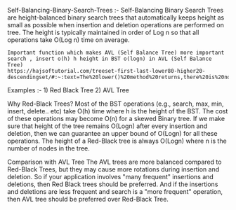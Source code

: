 Self-Balancing-Binary-Search-Trees :- 
    Self-Balancing Binary Search Trees are height-balanced binary search trees that automatically keeps height as small as possible when insertion and deletion operations are performed on tree. The height is typically maintained in order of Log n so that all operations take O(Log n) time on average.

    Important function which makes AVL (Self Balance Tree) more important 
    search , insert o(h) h height in BST o(logn) in AVL (Self Balance Tree)
    https://hajsoftutorial.com/treeset-first-last-lower80-higher20-descendingset/#:~:text=The%20lower()%20method%20returns,there%20is%20no%20such%20element.

Examples :-
    1) Red Black Tree
    2) AVL Tree


Why Red-Black Trees?
    Most of the BST operations (e.g., search, max, min, insert, delete.. etc) take O(h) time where h is the height of the BST. The cost of these operations may become O(n) for a skewed Binary tree. If we make sure that height of the tree remains O(Logn) after every insertion and deletion, then we can guarantee an upper bound of O(Logn) for all these operations. The height of a Red-Black tree is always O(Logn) where n is the number of nodes in the tree.


Comparison with AVL Tree
    The AVL trees are more balanced compared to Red-Black Trees, but they may cause more rotations during insertion and deletion. So if your application involves "many frequent" insertions and deletions, then Red Black trees should be preferred. And if the insertions and deletions are less frequent and search is a "more frequent" operation, then AVL tree should be preferred over Red-Black Tree.

